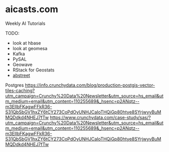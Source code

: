 # aicasts.com

Weekly AI Tutorials

TODO:
- look at hbase
- look at geomesa
- Kafka
- PySAL
- Geowave 
- RStack for Geostats
- [abstreet](https://github.com/dabreegster/abstreet/#ab-street)

Postgres 
https://info.crunchydata.com/blog/production-postgis-vector-tiles-caching?utm_campaign=Crunchy%20Data%20Newsletter&utm_source=hs_email&utm_medium=email&utm_content=110255689&_hsenc=p2ANqtz--m3EIlbFKagwFFkR36-S31QbSbGV1hxZY6tCY273CoPdOyUNHJCaIoTHQiGp80htye8SYrjwyvBuMMQDdkd4NHEJ7fTw
https://www.crunchydata.com/case-study/sas/?utm_campaign=Crunchy%20Data%20Newsletter&utm_source=hs_email&utm_medium=email&utm_content=110255689&_hsenc=p2ANqtz--m3EIlbFKagwFFkR36-S31QbSbGV1hxZY6tCY273CoPdOyUNHJCaIoTHQiGp80htye8SYrjwyvBuMMQDdkd4NHEJ7fTw
